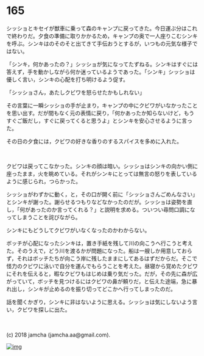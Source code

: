 # 165

シッショとキセイが獣車に乗って森のキャンプに戻ってきた。今日運ぶ分はこれで終わりだ。夕食の準備に取りかかるため，キャンプの奥で一人座りこむシンキを呼ぶ。シンキはのそのそと出てきて手伝おうとするが，いつもの元気な様子ではない。  

「シンキ，何かあったの？」シッショが気になってたずねる。シンキはすぐには答えず，手を動かしながら何か迷っているようであった。「シンキ」シッショは優しく言い，シンキの心配を打ち明けるよう促す。  

「シッショさん，あたしクビワを怒らせたかもしれない」  

その言葉に一瞬シッショの手が止まり，キャンプの中にクビワがいなかったことを思い出す。だが間もなく元の表情に戻り，「何かあったか知らないけど，もうすぐご飯だし，すぐに戻ってくると思うよ」とシンキを安心させるように言った。  

その日の夕食には，クビワの好きな香りのするスパイスを多めに入れた。  

<br>  

クビワは戻ってこなかった。シンキの顔は暗い。シッショはシンキの向かい側に座ったまま，火を眺めている。それがシンキにとっては無言の怒りを表しているように感じられ，つらかった。  

シッショがわずかに動く，と，その口が開く前に「シッショさんごめんなさい」とシンキが謝った。謝らせるつもりなどなかったのだが。シッショは姿勢を直し，「何があったのか言ってくれる？」と説明を求める。ついつい尋問口調になってしまうことを詫びながら。  

シンキにもどうしてクビワがいなくなったのかわからない。  

ボッチが心配になったシンキは，置き手紙を残して川の向こうへ行こうと考えた。そのうえで，どう川を渡るかが問題になった。船は一艘しか用意しておらず，それはボッチたちが向こう岸に残したままにしてあるはずだからだ。そこで怪力のクビワに泳いで自分を運んでもらうことを考えた。昼寝から覚めたクビワにそれを伝えると，暇なクビワもはじめは乗り気だった。だが，その先に森が広がっていて，ボッチを見つけるにはクビワの鼻が頼りだ，と伝えた途端，急に暴れ出し，シンキが止めるのを振り切ってどこかへ行ってしまったのだ。  

話を聞くかぎり，シンキに非はないように思える。シッショは気にしないよう言い，クビワを探しに出た。  

<br>  
<br>  
(c) 2018 jamcha (jamcha.aa@gmail.com).  

[![img](http://i.creativecommons.org/l/by-nc-sa/4.0/88x31.png)](http://creativecommons.org/licenses/by-nc-sa/4.0/deed)

